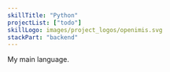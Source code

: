 ```yaml
---
skillTitle: "Python"
projectList: ["todo"]
skillLogo: images/project_logos/openimis.svg
stackPart: "backend"
---
```


My main language.
